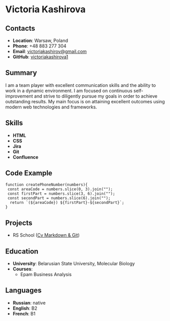 # Victoria Kashirova

## Contacts

- **Location**: Warsaw, Poland
- **Phone**: +48 883 277 304 
- **Email**: victoriakashirov@gmail.com
- **GitHub**: [victoriakashirova1](https://github.com/victoriakashirova1)

## Summary

I am a team player with excellent communication skills and the ability to work in a dynamic environment. I am focused on continuous self-improvement and strive to diligently pursue my goals in order to achieve outstanding results. My main focus is on attaining excellent outcomes using modern web technologies and frameworks.

## Skills

- **HTML**
- **CSS**
- **Jira**
- **Git**
- **Confluence**

## Code Example

```
function createPhoneNumber(numbers){
 const areaCode = numbers.slice(0, 3).join("");
 const firstPart = numbers.slice(3, 6).join("");
 const secondPart = numbers.slice(6).join("");
  return `(${areaCode}) ${firstPart}-${secondPart}`;
}
```

## Projects

- RS School ([Cv Markdown & Git](https://github.com/victoriakashirova1/rsschool-cv))

## Education

- **University**: Belarusian State University, Molecular Biology
- **Courses**:
  -	Epam Business Analysis

## Languages

- **Russian**: native 
- **English**: B2
- **French**: B1


